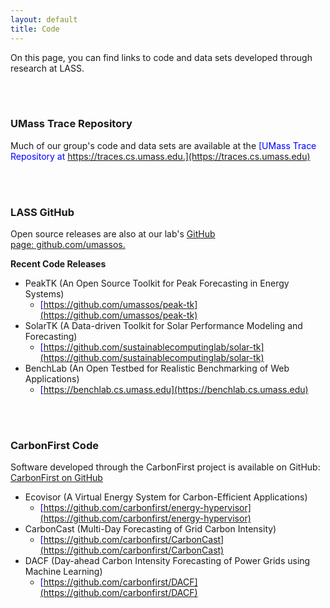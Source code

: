 ```yaml
---
layout: default
title: Code
---
```


On this page, you can find links to code and data sets developed through research at LASS.

<br/><br/>

### UMass Trace Repository

Much of our group's code and data sets are available at the <span style="color:blue"> [UMass Trace Repository at https://traces.cs.umass.edu.](https://traces.cs.umass.edu)</span>

<br/><br/>

### LASS GitHub

Open source releases are also at our lab's <span style="color:blue">[GitHub page: github.com/umassos.](https://github.com/umassos)</span>

**Recent Code Releases**
* PeakTK (An Open Source Toolkit for Peak Forecasting in Energy Systems)  
    * <span style="color:blue">[https://github.com/umassos/peak-tk](https://github.com/umassos/peak-tk)</span>
* SolarTK (A Data-driven Toolkit for Solar Performance Modeling and Forecasting)
    * <span style="color:blue">[https://github.com/sustainablecomputinglab/solar-tk](https://github.com/sustainablecomputinglab/solar-tk)</span>
* BenchLab (An Open Testbed for Realistic Benchmarking of Web Applications)
    * <span style="color:blue">[https://benchlab.cs.umass.edu](https://benchlab.cs.umass.edu)</span>

<br/><br/>

### CarbonFirst Code

Software developed through the CarbonFirst project is available on GitHub: <br> <span style="color:blue">[CarbonFirst on GitHub](https://github.com/carbonfirst/)</span>

* Ecovisor (A Virtual Energy System for Carbon-Efficient Applications)
    * <span style="color:blue">[https://github.com/carbonfirst/energy-hypervisor](https://github.com/carbonfirst/energy-hypervisor)</span>
* CarbonCast (Multi-Day Forecasting of Grid Carbon Intensity)
    * <span style="color:blue">[https://github.com/carbonfirst/CarbonCast](https://github.com/carbonfirst/CarbonCast)</span>
* DACF (Day-ahead Carbon Intensity Forecasting of Power Grids using Machine Learning)
    * <span style="color:blue">[https://github.com/carbonfirst/DACF](https://github.com/carbonfirst/DACF)</span>

<br/><br/>
